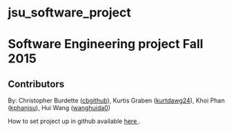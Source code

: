 # jsu_software_project
<h1>Software Engineering project Fall 2015</h1>

<h2>Contributors</h2>
By: Christopher Burdette (<a href="http://github.com/cbgithub">cbgithub</a>),
    Kurtis Graben (<a href="http://github.com/kurtdawg24">kurtdawg24</a>),
    Khoi Phan (<a href="http://github.com/kphanjsu">kphanjsu</a>),
    Hui Wang (<a href="http://github.com/wanghuida0">wanghuida0</a>)

  How to set project up in github available <a href="http://tinyurl.com/githubsetup">here </a>.
